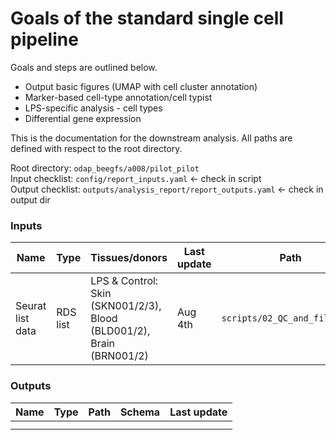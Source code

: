 # Goals of the standard single cell pipeline

Goals and steps are outlined below.  
- Output basic figures (UMAP with cell cluster annotation)
- Marker-based cell-type annotation/cell typist
- LPS-specific analysis - cell types
- Differential gene expression

This is the documentation for the downstream analysis. All paths are defined with respect to the root directory. 

Root directory: `odap_beegfs/a008/pilot_pilot`  
Input checklist: `config/report_inputs.yaml` <- check in script  
Output checklist: `outputs/analysis_report/report_outputs.yaml` <- check in output dir  

###  Inputs

| Name | Type | Tissues/donors| Last update |Path |
|------|------|---------------|-------------|-----|
| Seurat list data | RDS list | LPS & Control: Skin (SKN001/2/3), Blood (BLD001/2), Brain (BRN001/2) | Aug 4th| `scripts/02_QC_and_filtering` | 

### Outputs

| Name | Type | Path | Schema | Last update| 
|------|------|------|--------|------------|
| | | | | |
| | | | | |
